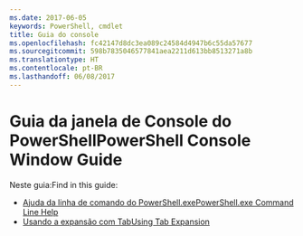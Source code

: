 ```yaml
---
ms.date: 2017-06-05
keywords: PowerShell, cmdlet
title: Guia do console
ms.openlocfilehash: fc42147d8dc3ea089c24584d4947b6c55da57677
ms.sourcegitcommit: 598b7835046577841aea2211d613bb8513271a8b
ms.translationtype: HT
ms.contentlocale: pt-BR
ms.lasthandoff: 06/08/2017
---
```

#  <a name="powershell-console-window-guide"></a><span data-ttu-id="66577-103">Guia da janela de Console do PowerShell</span><span class="sxs-lookup"><span data-stu-id="66577-103">PowerShell Console Window Guide</span></span>

<span data-ttu-id="66577-104">Neste guia:</span><span class="sxs-lookup"><span data-stu-id="66577-104">Find in this guide:</span></span>
-  [<span data-ttu-id="66577-105">Ajuda da linha de comando do PowerShell.exe</span><span class="sxs-lookup"><span data-stu-id="66577-105">PowerShell.exe Command Line Help</span></span>](console/PowerShell.exe-Command-Line-Help.md)
-  [<span data-ttu-id="66577-106">Usando a expansão com Tab</span><span class="sxs-lookup"><span data-stu-id="66577-106">Using Tab Expansion</span></span>](console/Using-Tab-Expansion.md)

